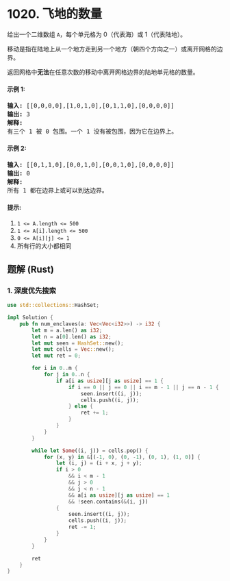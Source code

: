 # 1020. 飞地的数量
给出一个二维数组 `A`，每个单元格为 0（代表海）或 1（代表陆地）。

移动是指在陆地上从一个地方走到另一个地方（朝四个方向之一）或离开网格的边界。

返回网格中**无法**在任意次数的移动中离开网格边界的陆地单元格的数量。

#### 示例 1:
<pre>
<strong>输入:</strong> [[0,0,0,0],[1,0,1,0],[0,1,1,0],[0,0,0,0]]
<strong>输出:</strong> 3
<strong>解释:</strong>
有三个 1 被 0 包围。一个 1 没有被包围，因为它在边界上。
</pre>

#### 示例 2:
<pre>
<strong>输入:</strong> [[0,1,1,0],[0,0,1,0],[0,0,1,0],[0,0,0,0]]
<strong>输出:</strong> 0
<strong>解释:</strong>
所有 1 都在边界上或可以到达边界。
</pre>

#### 提示:
1. `1 <= A.length <= 500`
2. `1 <= A[i].length <= 500`
3. `0 <= A[i][j] <= 1`
4. 所有行的大小都相同

## 题解 (Rust)

### 1. 深度优先搜索
```Rust
use std::collections::HashSet;

impl Solution {
    pub fn num_enclaves(a: Vec<Vec<i32>>) -> i32 {
        let m = a.len() as i32;
        let n = a[0].len() as i32;
        let mut seen = HashSet::new();
        let mut cells = Vec::new();
        let mut ret = 0;

        for i in 0..m {
            for j in 0..n {
                if a[i as usize][j as usize] == 1 {
                    if i == 0 || j == 0 || i == m - 1 || j == n - 1 {
                        seen.insert((i, j));
                        cells.push((i, j));
                    } else {
                        ret += 1;
                    }
                }
            }
        }

        while let Some((i, j)) = cells.pop() {
            for (x, y) in &[(-1, 0), (0, -1), (0, 1), (1, 0)] {
                let (i, j) = (i + x, j + y);
                if i > 0
                    && i < m - 1
                    && j > 0
                    && j < n - 1
                    && a[i as usize][j as usize] == 1
                    && !seen.contains(&(i, j))
                {
                    seen.insert((i, j));
                    cells.push((i, j));
                    ret -= 1;
                }
            }
        }

        ret
    }
}
```
